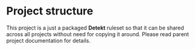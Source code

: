 <!---
# This file is part of the pl.wrzasq.parent.
#
# @license http://mit-license.org/ The MIT license
# @copyright 2021 © by Rafał Wrzeszcz - Wrzasq.pl.
-->

# Project structure

This project is a just a packaged **Detekt** ruleset so that it can be shared across all projects without need for
copying it around. Please read parent project documentation for details.
